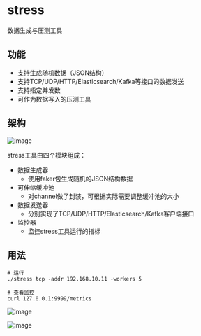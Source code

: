 # stress
数据生成与压测工具

## 功能
- 支持生成随机数据（JSON结构）
- 支持TCP/UDP/HTTP/Elasticsearch/Kafka等接口的数据发送
- 支持指定并发数
- 可作为数据写入的压测工具

## 架构
![image](https://user-images.githubusercontent.com/38099986/111066821-f8289900-84fb-11eb-95e3-46d3cd1aef18.png)

stress工具由四个模块组成：
- 数据生成器
  - 使用faker包生成随机的JSON结构数据 
- 可伸缩缓冲池
  - 对channel做了封装，可根据实际需要调整缓冲池的大小
- 数据发送器
  - 分别实现了TCP/UDP/HTTP/Elasticsearch/Kafka客户端接口
- 监控器
  - 监控stress工具运行的指标 

## 用法
```
# 运行
./stress tcp -addr 192.168.10.11 -workers 5

# 查看监控
curl 127.0.0.1:9999/metrics
```
![image](https://user-images.githubusercontent.com/38099986/111067327-bbaa6c80-84fe-11eb-8237-2f598ccd6fb6.png)

![image](https://user-images.githubusercontent.com/38099986/111067561-da5d3300-84ff-11eb-9e81-7e32e820bb17.png)
